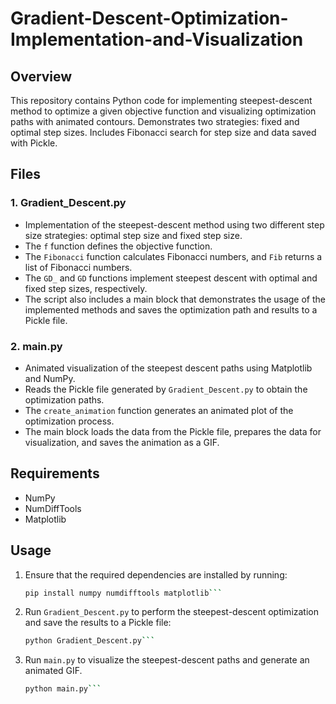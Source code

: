# Gradient-Descent-Optimization-Implementation-and-Visualization

## Overview

This repository contains Python code for implementing steepest-descent method to optimize a given objective function and visualizing optimization paths with animated contours. Demonstrates two strategies: fixed and optimal step sizes. Includes Fibonacci search for step size and data saved with Pickle.

## Files

### 1. Gradient_Descent.py

- Implementation of the steepest-descent method using two different step size strategies: optimal step size and fixed step size.
- The `f` function defines the objective function.
- The `Fibonacci` function calculates Fibonacci numbers, and `Fib` returns a list of Fibonacci numbers.
- The `GD_` and `GD` functions implement steepest descent with optimal and fixed step sizes, respectively.
- The script also includes a main block that demonstrates the usage of the implemented methods and saves the optimization path and results to a Pickle file.

### 2. main.py

- Animated visualization of the steepest descent paths using Matplotlib and NumPy.
- Reads the Pickle file generated by `Gradient_Descent.py` to obtain the optimization paths.
- The `create_animation` function generates an animated plot of the optimization process.
- The main block loads the data from the Pickle file, prepares the data for visualization, and saves the animation as a GIF.

## Requirements

- NumPy
- NumDiffTools
- Matplotlib

## Usage

1. Ensure that the required dependencies are installed by running:

   ```bash
   pip install numpy numdifftools matplotlib```
2. Run `Gradient_Descent.py` to perform the steepest-descent optimization and save the results to a Pickle file:

   ```bash
   python Gradient_Descent.py```
3. Run `main.py` to visualize the steepest-descent paths and generate an animated GIF.
   
   ```bash
   python main.py```

